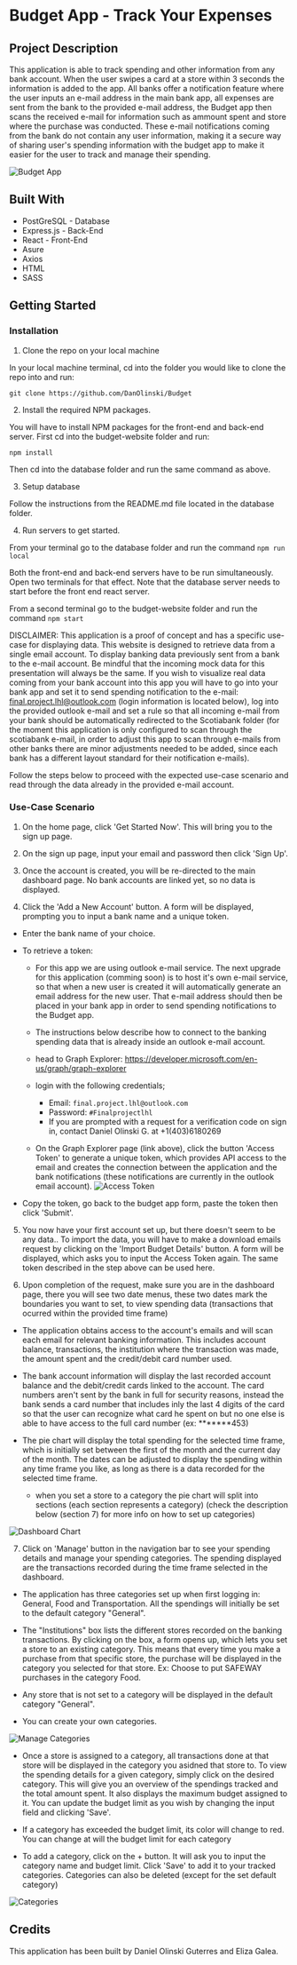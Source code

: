 # Budget App - Track Your Expenses

## Project Description
This application is able to track spending and other information from any bank account. When the user swipes a card at a store within 3 seconds the information is added to the app. All banks offer a notification feature where the user inputs an e-mail address in the main bank app, all expenses are sent from the bank to the provided e-mail address, the Budget app then scans the received e-mail for information such as ammount spent and store where the purchase was conducted. These e-mail notifications coming from the bank do not contain any user information, making it a secure way of sharing user's spending information with the budget app to make it easier for the user to track and manage their spending.

![Budget App](./media/BudgetApp.png)

## Built With

- PostGreSQL - Database
- Express.js - Back-End
- React - Front-End
- Asure
- Axios
- HTML
- SASS

## Getting Started

### Installation

1. Clone the repo on your local machine

In your local machine terminal, cd into the folder you would like to clone the repo into and run:

```
git clone https://github.com/DanOlinski/Budget
```

2. Install the required NPM packages.

You will have to install NPM packages for the front-end and back-end server.
First cd into the budget-website folder and run:

```
npm install
```

Then cd into the database folder and run the same command as above.

3. Setup database

Follow the instructions from the README.md file located in the database folder.

4. Run servers to get started.

From your terminal go to the database folder and run the command `npm run local`

Both the front-end and back-end servers have to be run simultaneously.
Open two terminals for that effect. Note that the database server needs to start before the front end react server.

From a second terminal go to the budget-website folder and run the command `npm start`

DISCLAIMER: This application is a proof of concept and has a specific use-case for displaying data.
This website is designed to retrieve data from a single email account. To display banking data previously sent from a bank to the e-mail account.
Be mindful that the incoming mock data for this presentation will always be the same. If you wish to visualize real data coming from your bank account into this app you will have to go into your bank app and set it to send spending notification to the e-mail: final.project.lhl@outlook.com (login information is located below), log into the provided outlook e-mail and set a rule so that all incoming e-mail from your bank should be automatically redirected to the Scotiabank folder (for the moment this application is only configured to scan through the scotiabank e-mail, in order to adjust this app to scan through e-mails from other banks there are minor adjustments needed to be added, since each bank has a different layout standard for their notification e-mails).

Follow the steps below to proceed with the expected use-case scenario and read through the data already in the provided e-mail account.

### Use-Case Scenario

1. On the home page, click 'Get Started Now'. This will bring you to the sign up page.

2. On the sign up page, input your email and password then click 'Sign Up'.

3. Once the account is created, you will be re-directed to the main dashboard page. No bank accounts are linked yet, so no data is displayed.

4. Click the 'Add a New Account' button. A form will be displayed, prompting you to input a bank name and a unique token. 

- Enter the bank name of your choice.

- To retrieve a token:
  - For this app we are using outlook e-mail service. The next upgrade for this application (comming soon) is to host it's own e-mail service, so that when a new user is created it will automatically generate an email address for the new user. That e-mail address should then be placed in your bank app in order to send spending notifications to the Budget app.
  - The instructions below describe how to connect to the banking spending data that is already inside an outlook e-mail account. 
  - head to Graph Explorer: https://developer.microsoft.com/en-us/graph/graph-explorer 
  - login with the following credentials;
    - Email: `final.project.lhl@outlook.com`
    - Password: `#Finalprojectlhl`
    - If you are prompted with a request for a verification code on sign in, contact Daniel Olinski G. at +1(403)6180269

  - On the Graph Explorer page (link above), click the button 'Access Token' to generate a unique token, which provides API access to the email and creates the connection between the application and the bank notifications (these notifications are currently in the outlook email account).
  ![Access Token](./media/AccessToken.PNG)

- Copy the token, go back to the budget app form, paste the token then click 'Submit'.

5. You now have your first account set up, but there doesn't seem to be any data.. To import the data, you will have to make a download emails request by clicking on the 'Import Budget Details' button. A form will be displayed, which asks you to input the Access Token again. The same token described in the step above can be used here.

6. Upon completion of the request, make sure you are in the dashboard page, there you will see two date menus, these two dates mark the boundaries you want to set, to view spending data (transactions that ocurred within the provided time frame)

- The application obtains access to the account's emails and will scan each email for relevant banking information. This includes account balance, transactions, the institution where the transaction was made, the amount spent and the credit/debit card number used.

- The bank account information will display the last recorded account balance and the debit/credit cards linked to the account. The card numbers aren't sent by the bank in full for security reasons, instead the bank sends a card number that includes inly the last 4 digits of the card so that the user can recognize what card he spent on but no one else is able to have access to the full card number (ex: *******453)

- The pie chart will display the total spending for the selected time frame, which is initially set between the first of the month and the current day of the month. The dates can be adjusted to display the spending within any time frame you like, as long as there is a data recorded for the selected time frame.
  - when you set a store to a category the pie chart will split into sections (each section represents a category) (check the description below (section 7) for more info on how to set up categories)

![Dashboard Chart](./media/DashboardChart.png)


7. Click on 'Manage' button in the navigation bar to see your spending details and manage your spending categories. The spending displayed are the transactions recorded during the time frame selected in the dashboard.

- The application has three categories set up when first logging in: General, Food and Transportation. All the spendings will initially be set to the default category "General".

- The "Institutions" box lists the different stores recorded on the banking transactions. By clicking on the box, a form opens up, which lets you set a store to an existing category. This means that every time you make a purchase from that specific store, the purchase will be displayed in the category you selected for that store. Ex: Choose to put SAFEWAY purchases in the category Food.
- Any store that is not set to a category will be displayed in the default category "General".
- You can create your own categories.

![Manage Categories](./media/ManageCategories.png)

- Once a store is assigned to a category, all transactions done at that store will be displayed in the category you asidned that store to. To view the spending details for a given category, simply click on the desired category. This will give you an overview of the spendings tracked and the total amount spent. It also displays the maximum budget assigned to it. You can update the budget limit as you wish by changing the input field and clicking 'Save'.

- If a category has exceeded the budget limit, its color will change to red. You can change at will the budget limit for each category

- To add a category, click on the + button. It will ask you to input the category name and budget limit. Click 'Save' to add it to your tracked categories. Categories can also be deleted (except for the set default category)

![Categories](./media/Categories.png)

## Credits

This application has been built by Daniel Olinski Guterres and Eliza Galea.




